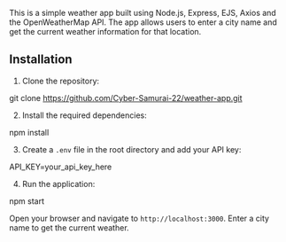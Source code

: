 This is a simple weather app built using Node.js, Express, EJS, Axios and the OpenWeatherMap API. 
The app allows users to enter a city name and get the current weather information for that location.

## Installation

1. Clone the repository:

git clone https://github.com/Cyber-Samurai-22/weather-app.git

2. Install the required dependencies:

npm install

3. Create a `.env` file in the root directory and add your API key:

API_KEY=your_api_key_here


4. Run the application:

npm start

Open your browser and navigate to `http://localhost:3000`. Enter a city name to get the current weather.